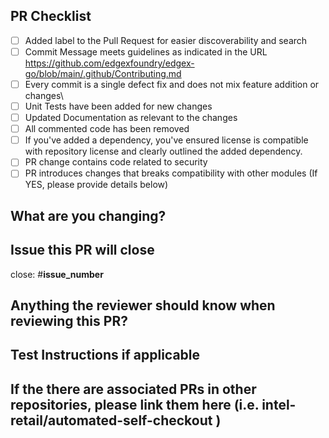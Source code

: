 ## PR Checklist
<!-- Please check if your PR fulfills the following requirements: -->

- [ ] Added label to the Pull Request for easier discoverability and search
- [ ] Commit Message meets guidelines as indicated in the URL https://github.com/edgexfoundry/edgex-go/blob/main/.github/Contributing.md
- [ ] Every commit is a single defect fix and does not mix feature addition or changes\
- [ ] Unit Tests have been added for new changes
- [ ] Updated Documentation as relevant to the changes
- [ ] All commented code has been removed
- [ ] If you've added a dependency, you've ensured license is compatible with repository license and clearly outlined the added dependency.
- [ ] PR change contains code related to security
- [ ] PR introduces changes that breaks compatibility with other modules (If YES, please provide details below)

## What are you changing?
<!-- Please provide a short description of the updates that are in the PR -->

## Issue this PR will close

close: #**issue_number**

## Anything the reviewer should know when reviewing this PR?

## Test Instructions if applicable
<!-- How can the reviewers test your change? -->

## If the there are associated PRs in other repositories, please link them here (i.e. intel-retail/automated-self-checkout )
